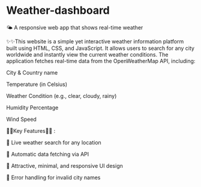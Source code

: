 # Weather-dashboard
🌤 A responsive web app that shows real-time weather

✨✨This website is a simple yet interactive weather information platform built using HTML, CSS, and JavaScript. It allows users to search for any city worldwide and instantly view the current weather conditions. The application fetches real-time data from the OpenWeatherMap API, including:


City & Country name

Temperature (in Celsius)

Weather Condition (e.g., clear, cloudy, rainy)

Humidity Percentage

Wind Speed


🚀🚀Key Features🚀🚀 : 

🚀 Live weather search for any location

🚀 Automatic data fetching via API

🚀 Attractive, minimal, and responsive UI design

🚀 Error handling for invalid city names
